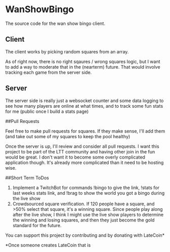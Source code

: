 # WanShowBingo
The source code for the wan show bingo client.


## Client

The client works by picking random squares from an array.

As of right now, there is no right sqaures / wrong squares logic, but I want to add a way to moderate that in the (nearterm) future. That would involve tracking each game from the server side.

## Server

The server side is really just a websocket counter and some data logging to see how many players are online at what times, and to track some fun stats for me (public once I build a stats page)

##Pull Requests

Feel free to make pull requests for squares. If they make sense, I'll add them (and take out some of my squares to keep the pool healthy)

Once the server is up, I'll review and consider all pull requests. I want this project to be part of the LTT community and having other join in the fun would be great. I don't want it to become some overly complicated application though. It's already more complicated than it need to be hosting wise.

##Short Term ToDos

1. Implement a TwitchBot for commands !bingo to give the link, !stats for last weeks stats link,  and !brag to show the world you got a bingo during the live show
2. Crowdsourced square verification. If 120 people have a square, and >50% select that square, it's a winning square. Since people play along after the live show, I think I might use the live show players to determine the winning and losing squares, and then they just become the gold standard for the future.


You can support this project by contributing and by donating with LateCoin*

*Once someone creates LateCoin that is
